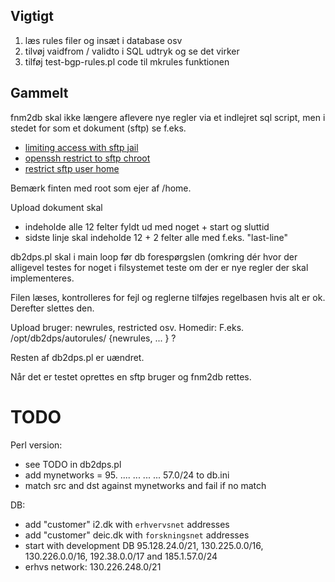 
## Vigtigt

  1. læs rules filer og insæt i database osv
  2. tilvøj vaidfrom / validto i SQL udtryk og se det virker
  3. tilføj test-bgp-rules.pl code til mkrules funktionen


## Gammelt

fnm2db skal ikke længere aflevere nye regler via et indlejret sql script, men
i stedet for som et dokument (sftp) se f.eks.

  - [limiting access with sftp jail](https://www.linode.com/docs/tools-reference/tools/limiting-access-with-sftp-jails-on-debian-and-ubuntu)
  - [openssh restrict to sftp chroot](https://passingcuriosity.com/2014/openssh-restrict-to-sftp-chroot/)
  - [restrict sftp user home](http://www.tecmint.com/restrict-sftp-user-home-directories-using-chroot/)

Bemærk finten med root som ejer af /home.

Upload dokument skal 

  - indeholde alle 12 felter fyldt ud med noget + start og sluttid
  - sidste linje skal indeholde 12 + 2 felter alle med f.eks. "last-line"

db2dps.pl skal i main loop før db forespørgslen (omkring dér hvor der alligevel
testes for noget i filsystemet teste om der er nye regler der skal
implementeres.

Filen læses, kontrolleres for fejl og reglerne tilføjes regelbasen hvis alt er ok. Derefter slettes den.

Upload bruger: newrules, restricted osv.
Homedir:       F.eks. /opt/db2dps/autorules/ {newrules, ... } ?

Resten af db2dps.pl er uændret.

Når det er testet oprettes en sftp bruger og fnm2db rettes.



# TODO

Perl version:

  - see TODO in db2dps.pl
  - add mynetworks = 95. .... ... ... ... 57.0/24
    to db.ini
  - match src and dst against mynetworks and fail if no match

DB:

  - add "customer" i2.dk with ``erhvervsnet`` addresses
  - add "customer" deic.dk with ``forskningsnet`` addresses
  - start with development DB 95.128.24.0/21, 130.225.0.0/16, 130.226.0.0/16, 192.38.0.0/17 and 185.1.57.0/24
  - erhvs network: 130.226.248.0/21

